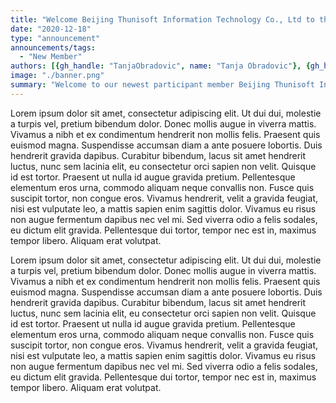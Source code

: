 ```yaml
---
title: "Welcome Beijing Thunisoft Information Technology Co., Ltd to the Jakarta EE Working Group!"
date: "2020-12-18"
type: "announcement"
announcements/tags:
  - "New Member"
authors: [{gh_handle: "TanjaObradovic", name: "Tanja Obradovic"}, {gh_handle: "zcwslnh", name: "Zhang"}]
image: "./banner.png"
summary: "Welcome to our newest participant member Beijing Thunisoft Information Technology Co., Ltd  to the Jakarta EE Working Group!"
---
```


Lorem ipsum dolor sit amet, consectetur adipiscing elit. Ut dui dui, molestie a turpis vel, pretium bibendum dolor. Donec mollis augue in viverra mattis. Vivamus a nibh et ex condimentum hendrerit non mollis felis. Praesent quis euismod magna. Suspendisse accumsan diam a ante posuere lobortis. Duis hendrerit gravida dapibus. Curabitur bibendum, lacus sit amet hendrerit luctus, nunc sem lacinia elit, eu consectetur orci sapien non velit. Quisque id est tortor. Praesent ut nulla id augue gravida pretium. Pellentesque elementum eros urna, commodo aliquam neque convallis non. Fusce quis suscipit tortor, non congue eros. Vivamus hendrerit, velit a gravida feugiat, nisi est vulputate leo, a mattis sapien enim sagittis dolor. Vivamus eu risus non augue fermentum dapibus nec vel mi. Sed viverra odio a felis sodales, eu dictum elit gravida. Pellentesque dui tortor, tempor nec est in, maximus tempor libero. Aliquam erat volutpat.

Lorem ipsum dolor sit amet, consectetur adipiscing elit. Ut dui dui, molestie a turpis vel, pretium bibendum dolor. Donec mollis augue in viverra mattis. Vivamus a nibh et ex condimentum hendrerit non mollis felis. Praesent quis euismod magna. Suspendisse accumsan diam a ante posuere lobortis. Duis hendrerit gravida dapibus. Curabitur bibendum, lacus sit amet hendrerit luctus, nunc sem lacinia elit, eu consectetur orci sapien non velit. Quisque id est tortor. Praesent ut nulla id augue gravida pretium. Pellentesque elementum eros urna, commodo aliquam neque convallis non. Fusce quis suscipit tortor, non congue eros. Vivamus hendrerit, velit a gravida feugiat, nisi est vulputate leo, a mattis sapien enim sagittis dolor. Vivamus eu risus non augue fermentum dapibus nec vel mi. Sed viverra odio a felis sodales, eu dictum elit gravida. Pellentesque dui tortor, tempor nec est in, maximus tempor libero. Aliquam erat volutpat.
